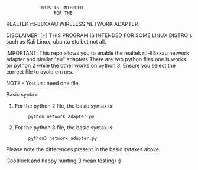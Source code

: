 
                 THIS IS INTENDED                 
                      FOR THE 
REALTEK rtl-88XXAU WIRELESS NETWORK ADAPTER

DISCLAIMER:
[+] THIS PROGRAM IS INTENDED FOR SOME LINUX DISTRO's such as Kali Linux, ubuntu etc but not all.


IMPORTANT:
This repo allows you to enable the realtek rtl-88xxau network adapter and similar "au" adapters
There are two python files one is works on python 2 while the other works on python 3.
Ensure you select the correct file to avoid errrors.

NOTE - You just need one file.

Basic syntax:
1) For the python 2 file, the basic syntax is: 

            python network_adapter.py

2) For the python 3 file, the basic syntax is:

            python3 network_adapter.py


Please note the differences present in the basic sytaxes above.

Goodluck and happy hunting (I mean testing) :)
